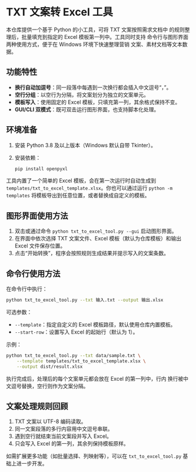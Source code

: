 # TXT 文案转 Excel 工具

本仓库提供一个基于 Python 的小工具，可将 TXT 文案按照需求文档中
的规则整理后，批量填充到指定的 Excel 模板第一列中。工具同时支持
命令行与图形界面两种使用方式，便于在 Windows 环境下快速整理营销
文案、素材文档等文本数据。

## 功能特性

- **换行自动加逗号**：同一段落中每遇到一次换行都会插入中文逗号“，”。
- **空行分组**：以空行为分隔，将文案划分为独立的文案单元。
- **模板写入**：使用固定的 Excel 模板，只填充第一列，其余格式保持不变。
- **GUI/CLI 双模式**：既可双击运行图形界面，也支持脚本化处理。

## 环境准备

1. 安装 Python 3.8 及以上版本（Windows 默认自带 Tkinter）。
2. 安装依赖：

   ```bash
   pip install openpyxl
   ```

工具内置了一个简单的 Excel 模板，会在第一次运行时自动生成到
`templates/txt_to_excel_template.xlsx`。你也可以通过运行
`python -m templates` 将模板导出到任意位置，或者替换成自定义的模板。

## 图形界面使用方法

1. 双击或通过命令 `python txt_to_excel_tool.py --gui` 启动图形界面。
2. 在界面中依次选择 TXT 文案文件、Excel 模板（默认为仓库模板）和输出
   Excel 文件保存位置。
3. 点击“开始转换”，程序会按照规则生成结果并提示写入的文案条数。

## 命令行使用方法

在命令行中执行：

```bash
python txt_to_excel_tool.py --txt 输入.txt --output 输出.xlsx
```

可选参数：

- `--template`：指定自定义的 Excel 模板路径，默认使用仓库内置模板。
- `--start-row`：设置写入 Excel 的起始行（默认为 1）。

示例：

```bash
python txt_to_excel_tool.py --txt data/sample.txt \
    --template templates/txt_to_excel_template.xlsx \
    --output dist/result.xlsx
```

执行完成后，处理后的每个文案单元都会放在 Excel 的第一列中，行内
换行被中文逗号替换，空行则作为文案分隔。

## 文案处理规则回顾

1. TXT 文案以 UTF-8 编码读取。
2. 同一文案段落的多行内容用中文逗号串联。
3. 遇到空行就结束当前文案段并写入 Excel。
4. 只会写入 Excel 的第一列，其余列保持模板原样。

如需扩展更多功能（如批量选择、列映射等），可以在 `txt_to_excel_tool.py`
基础上进一步开发。
